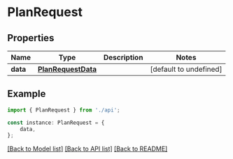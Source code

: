 # PlanRequest


## Properties

Name | Type | Description | Notes
------------ | ------------- | ------------- | -------------
**data** | [**PlanRequestData**](PlanRequestData.md) |  | [default to undefined]

## Example

```typescript
import { PlanRequest } from './api';

const instance: PlanRequest = {
    data,
};
```

[[Back to Model list]](../README.md#documentation-for-models) [[Back to API list]](../README.md#documentation-for-api-endpoints) [[Back to README]](../README.md)
